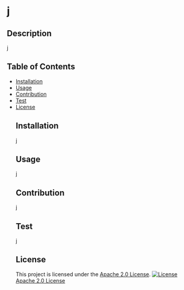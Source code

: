 # j 
  ## Description 
  j
  ## Table of Contents
- [Installation](#installation)
- [Usage](#usage)
- [Contribution](#contribution)
- [Test](#test)
- [License](#license)
  ## Installation
  j
  ## Usage
  j
  ## Contribution
  j
  ## Test
  j
  ## License
  This project is licensed under the [Apache 2.0 License](https://opensource.org/licenses/Apache-2.0).
  [![License](https://img.shields.io/badge/License-Apache%202.0-blue.svg)](https://opensource.org/licenses/Apache-2.0)
  [Apache 2.0 License](https://opensource.org/licenses/Apache-2.0)
  

